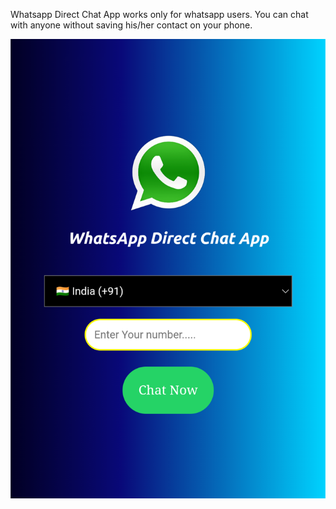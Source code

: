 
<p align=”center”> Whatsapp Direct Chat App works only for whatsapp users. You can chat with anyone without saving his/her contact on your phone.</p>

<p>
<img width=”200" height=”200" src="https://github.com/MaheshTechnicals/Whatsapp/raw/main/test_App.png">
</p>
